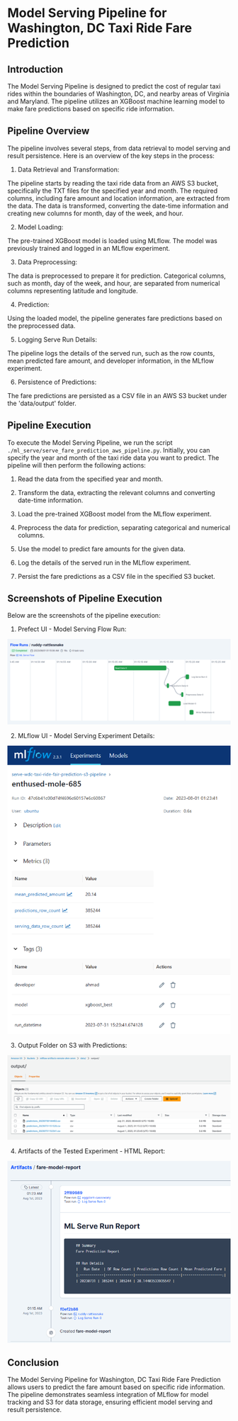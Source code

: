 # Model Serving Pipeline for Washington, DC Taxi Ride Fare Prediction

## Introduction

The Model Serving Pipeline is designed to predict the cost of regular taxi rides within the boundaries of Washington, DC, and nearby areas of Virginia and Maryland. The pipeline utilizes an XGBoost machine learning model to make fare predictions based on specific ride information.

## Pipeline Overview

The pipeline involves several steps, from data retrieval to model serving and result persistence. Here is an overview of the key steps in the process:

1. Data Retrieval and Transformation:

The pipeline starts by reading the taxi ride data from an AWS S3 bucket, specifically the TXT files for the specified year and month.
The required columns, including fare amount and location information, are extracted from the data.
The data is transformed, converting the date-time information and creating new columns for month, day of the week, and hour.

2. Model Loading:

The pre-trained XGBoost model is loaded using MLflow. The model was previously trained and logged in an MLflow experiment.

3. Data Preprocessing:

The data is preprocessed to prepare it for prediction. Categorical columns, such as month, day of the week, and hour, are separated from numerical columns representing latitude and longitude.

4. Prediction:

Using the loaded model, the pipeline generates fare predictions based on the preprocessed data.

5. Logging Serve Run Details:

The pipeline logs the details of the served run, such as the row counts, mean predicted fare amount, and developer information, in the MLflow experiment.

6. Persistence of Predictions:

The fare predictions are persisted as a CSV file in an AWS S3 bucket under the 'data/output' folder.

## Pipeline Execution

To execute the Model Serving Pipeline, we run the script `./ml_serve/serve_fare_prediction_aws_pipeline.py`. Initially, you can specify the year and month of the taxi ride data you want to predict. The pipeline will then perform the following actions:

1. Read the data from the specified year and month.

2. Transform the data, extracting the relevant columns and converting date-time information.

3. Load the pre-trained XGBoost model from the MLflow experiment.

4. Preprocess the data for prediction, separating categorical and numerical columns.

5. Use the model to predict fare amounts for the given data.

6. Log the details of the served run in the MLflow experiment.

7. Persist the fare predictions as a CSV file in the specified S3 bucket.

## Screenshots of Pipeline Execution

Below are the screenshots of the pipeline execution:

1. Prefect UI - Model Serving Flow Run:

<p align="center">
  <img src="../img/prefect_ml_serve_flow_run.PNG" alt="Data Schema">
</p>

2. MLflow UI - Model Serving Experiment Details:

<p align="center">
  <img src="../img/mlflow_ml_serve_flow_run.PNG" alt="Data Schema">
</p>

3. Output Folder on S3 with Predictions:

<p align="center">
  <img src="../img/s3_ml_serve_flow_output.PNG" alt="Data Schema">
</p>

4. Artifacts of the Tested Experiment - HTML Report:

<p align="center">
  <img src="../img/prefect_ml_serve_flow_artifacts.PNG" alt="Data Schema">
</p>

## Conclusion

The Model Serving Pipeline for Washington, DC Taxi Ride Fare Prediction allows users to predict the fare amount based on specific ride information. The pipeline demonstrates seamless integration of MLflow for model tracking and S3 for data storage, ensuring efficient model serving and result persistence.

